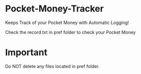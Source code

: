 # Pocket-Money-Tracker

Keeps Track of your Pocket Money with Automatic Logging!

Check the record.txt in pref folder to check your Pocket Money

# Important

Do NOT delete any files located in pref folder.
